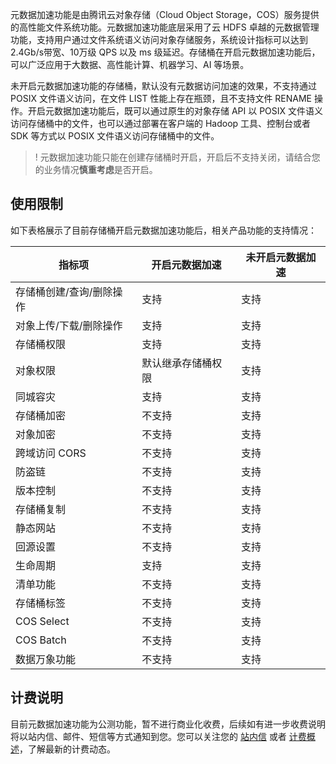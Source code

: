 
元数据加速功能是由腾讯云对象存储（Cloud Object Storage，COS）服务提供的高性能文件系统功能。元数据加速功能底层采用了云 HDFS 卓越的元数据管理功能，支持用户通过文件系统语义访问对象存储服务，系统设计指标可以达到2.4Gb/s带宽、10万级 QPS 以及 ms 级延迟。存储桶在开启元数据加速功能后，可以广泛应用于大数据、高性能计算、机器学习、AI 等场景。

未开启元数据加速功能的存储桶，默认没有元数据访问加速的效果，不支持通过 POSIX 文件语义访问，在文件 LIST 性能上存在瓶颈，且不支持文件 RENAME 操作。开启元数据加速功能后，既可以通过原生的对象存储 API 以 POSIX 文件语义访问存储桶中的文件，也可以通过部署在客户端的 Hadoop 工具、控制台或者 SDK 等方式以 POSIX 文件语义访问存储桶中的文件。

>! 元数据加速功能只能在创建存储桶时开启，开启后不支持关闭，请结合您的业务情况**慎重考虑**是否开启。
>

## 使用限制

如下表格展示了目前存储桶开启元数据加速功能后，相关产品功能的支持情况：

| 指标项       | 开启元数据加速                 | 未开启元数据加速 |
| ------------ | -------------------- | ---------------- |
| 存储桶创建/查询/删除操作   | 支持                           | 支持             |
| 对象上传/下载/删除操作   | 支持                           | 支持             |
| 存储桶权限   | 支持                           | 支持             |
| 对象权限     | 默认继承存储桶权限     | 支持             |
| 同城容灾     | 支持     | 支持             |
| 存储桶加密   | 不支持                         | 支持             |
| 对象加密     | 不支持                         | 支持             |
| 跨域访问 CORS | 不支持                         | 支持             |
| 防盗链       | 不支持                         | 支持             |
| 版本控制     | 不支持                         | 支持             |
| 存储桶复制   | 不支持                         | 支持             |
| 静态网站     | 不支持                         | 支持             |
| 回源设置     | 不支持                         | 支持             |
| 生命周期     | 支持 | 支持             |
| 清单功能     | 不支持                         | 支持             |
| 存储桶标签   | 不支持                         | 支持             |
| COS Select    | 不支持                         | 支持             |
| COS Batch     | 不支持                         | 支持             |
| 数据万象功能 | 不支持                         | 支持             |


## 计费说明

目前元数据加速功能为公测功能，暂不进行商业化收费，后续如有进一步收费说明将以站内信、邮件、短信等方式通知到您。您可以关注您的 [站内信](https://console.cloud.tencent.com/message) 或者 [计费概述](https://cloud.tencent.com/document/product/436/16871)，了解最新的计费动态。
